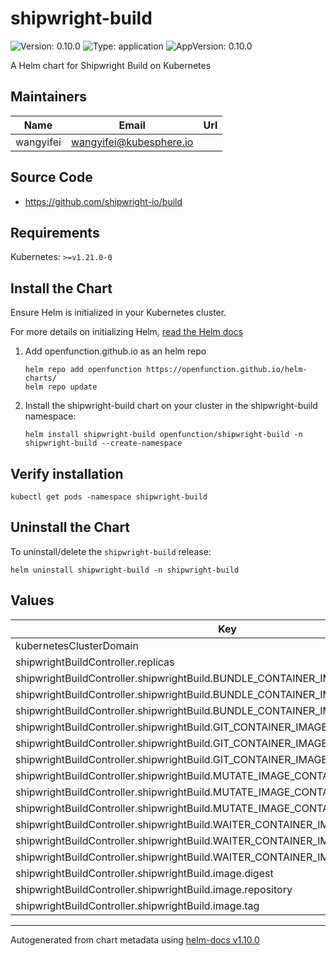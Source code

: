 # shipwright-build

![Version: 0.10.0](https://img.shields.io/badge/Version-0.10.0-informational?style=flat-square) ![Type: application](https://img.shields.io/badge/Type-application-informational?style=flat-square) ![AppVersion: 0.10.0](https://img.shields.io/badge/AppVersion-0.10.0-informational?style=flat-square)

A Helm chart for Shipwright Build on Kubernetes

## Maintainers

| Name | Email | Url |
| ---- | ------ | --- |
| wangyifei | <wangyifei@kubesphere.io> |  |

## Source Code

* <https://github.com/shipwright-io/build>

## Requirements

Kubernetes: `>=v1.21.0-0`

## Install the Chart

Ensure Helm is initialized in your Kubernetes cluster.

For more details on initializing Helm, [read the Helm docs](https://helm.sh/docs/)

1. Add openfunction.github.io as an helm repo
    ```
    helm repo add openfunction https://openfunction.github.io/helm-charts/
    helm repo update
    ```

2. Install the shipwright-build chart on your cluster in the shipwright-build namespace:
    ```
    helm install shipwright-build openfunction/shipwright-build -n shipwright-build --create-namespace
    ```

## Verify installation

```
kubectl get pods -namespace shipwright-build
```

## Uninstall the Chart

To uninstall/delete the `shipwright-build` release:
```
helm uninstall shipwright-build -n shipwright-build
```

## Values

| Key | Type | Default | Description |
|-----|------|---------|-------------|
| kubernetesClusterDomain | string | `"cluster.local"` |  |
| shipwrightBuildController.replicas | int | `1` |  |
| shipwrightBuildController.shipwrightBuild.BUNDLE_CONTAINER_IMAGE.digest | string | `"sha256:61ba0636de85637541c518e1fbf8a8d4c2154692391787105d9743211b5360ba"` |  |
| shipwrightBuildController.shipwrightBuild.BUNDLE_CONTAINER_IMAGE.repository | string | `"ghcr.io/shipwright-io/build/bundle"` |  |
| shipwrightBuildController.shipwrightBuild.BUNDLE_CONTAINER_IMAGE.tag | string | `"0.10.0"` |  |
| shipwrightBuildController.shipwrightBuild.GIT_CONTAINER_IMAGE.digest | string | `"sha256:a933fc661fd1dfe4f8ea3a2f091ff8a92717acbd573c56d3c960137e5bfadf6e"` |  |
| shipwrightBuildController.shipwrightBuild.GIT_CONTAINER_IMAGE.repository | string | `"ghcr.io/shipwright-io/build/git"` |  |
| shipwrightBuildController.shipwrightBuild.GIT_CONTAINER_IMAGE.tag | string | `"v0.10.0"` |  |
| shipwrightBuildController.shipwrightBuild.MUTATE_IMAGE_CONTAINER_IMAGE.digest | string | `"sha256:2aaf02ab9acb0b63e25ada712bf63bdbb7581dce69b91661c701c402881b94de"` |  |
| shipwrightBuildController.shipwrightBuild.MUTATE_IMAGE_CONTAINER_IMAGE.repository | string | `"ghcr.io/shipwright-io/build/mutate-image"` |  |
| shipwrightBuildController.shipwrightBuild.MUTATE_IMAGE_CONTAINER_IMAGE.tag | string | `"0.10.0"` |  |
| shipwrightBuildController.shipwrightBuild.WAITER_CONTAINER_IMAGE.digest | string | `"sha256:f87cd7710680a18477e19d1c1a761573579cfc97aa45f4a485cc6231325b4f3d"` |  |
| shipwrightBuildController.shipwrightBuild.WAITER_CONTAINER_IMAGE.repository | string | `"ghcr.io/shipwright-io/build/waiter"` |  |
| shipwrightBuildController.shipwrightBuild.WAITER_CONTAINER_IMAGE.tag | string | `"0.10.0"` |  |
| shipwrightBuildController.shipwrightBuild.image.digest | string | `"sha256:1994c5513aff5c0cd113e604f80bd8a8ae0e5f954ef3ab8a5821b916bc15b6a3"` |  |
| shipwrightBuildController.shipwrightBuild.image.repository | string | `"ghcr.io/shipwright-io/build/shipwright-build-controller"` |  |
| shipwrightBuildController.shipwrightBuild.image.tag | string | `"0.10.0"` |  |

----------------------------------------------
Autogenerated from chart metadata using [helm-docs v1.10.0](https://github.com/norwoodj/helm-docs/releases/v1.10.0)

